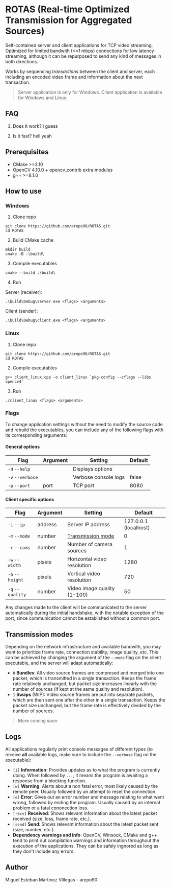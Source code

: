 # ROTAS (Real-time Optimized Transmission for Aggregated Sources)

Self-contained server and client applications for TCP video streaming. Optimized for limited bandwith (<=1 mbps) connections for low latency streaming, although it can be repurposed to send any kind of messages in both directions.

Works by sequencing _transactions_ between the client and server, each including an encoded video frame and information about the next transaction.

> Server application is only for Windows. Client application is available for Windows and Linux.

## FAQ
1. Does it work? i guess

2. Is it fast? hell yeah

## Prerequisites
- CMake >=3.10
- OpenCV 4.10.0 + opencv_contrib extra modules
- g++ >=8.1.0

## How to use

### Windows

1. Clone repo
```
git clone https://github.com/arepo90/ROTAS.git
cd ROTAS
```

2. Build CMake cache
```
mkdir build
cmake -B .\build\
```

3. Compile executables
```
cmake --build .\build\
```

4. Run

Server (receiver):
```
.\build\Debug\server.exe <flags> <arguments>
```

Client (sender):
```
.\build\Debug\client.exe <flags> <arguments>
```

### Linux

1. Clone repo
```
git clone https://github.com/arepo90/ROTAS.git
cd ROTAS
```

2. Compile executables
```
g++ client_linux.cpp -o client_linux `pkg-config --cflags --libs opencv4`
```

3. Run
```
./client_linux <flags> <arguments>
```

### Flags

To change application settings without the need to modify the source code and rebuild the executables, you can include any of the following flags with its corresponding arguments:

#### General options

| Flag             | Argument | Setting              | Default |
|------------------|----------|----------------------|---------|
| `-H` `--help`    |          | Displays  options    |         |
| `-v` `--verbose` |          | Verbose console logs | false   |
| `-p` `--port`    | port     | TCP port             | 8080    |

#### Client specific options 

| Flag             | Argument   | Setting                     | Default               |
|------------------|------------|-----------------------------|-----------------------|
| `-i` `--ip`      | address    | Server IP address           | 127.0.0.1 (localhost) |
| `-m` `--mode`    | number     | [Transmission mode](#Transmission-modes) | 0        |
| `-c` `--cams`    | number     | Number of camera sources    | 1                     |
| `-w` `--width`   | pixels     | Horizontal video resolution | 1280                  |
| `-h` `--height`  | pixels     | Vertical video resolution   | 720                   |
| `-q` `--quality` | number     | Video image quality (1-100) | 50                    |

Any changes made to the client will be communicated to the server automatically during the initial handshake, with the notable exception of the port, since communication cannot be established without a common port.

## Transmission modes

Depending on the network infrastructure and available bandwith, you may want to prioritize frame rate, connection stability, image quality, etc. This can be achieved by changing the argument of the `--mode` flag on the client executable, and the server will adapt automatically:

- `0` __Bundles__: All video source frames are compresed and merged into one packet, which is transmitted in a single transaction. Keeps the frame rate relatively unchanged, but packet size increases linearly with the number of sources (if kept at the same quality and resolution).
- `1` __Swaps__ (WIP): Video source frames are put into separate packets, which are then sent one after the other in a single transaction. Keeps the packet size unchanged, but the frame rate is effectively divided by the number of sources.

> More coming soon

## Logs
All applications regularly print console messages of different types (to receive __all__ available logs, make sure to include the `--verbose` flag on the executable):

- `[i]` __Information__: Provides updates as to what the program is currently doing. When followed by `...`, it means the program is awaiting a response from a blocking function.
- `[w]` __Warning__: Alerts about a non fatal error, most likely caused by the remote peer. Usually followed by an attempt to reset the connection.
- `[e]` __Error__: Gives out an error number and message relating to what went wrong, followed by ending the program. Usually caused by an internal problem or a fatal cononection loss.
- `[recv]` __Received__: Shows relevant information about the latest packet received (size, loss, frame rate, etc.).
- `[send]` __Send__: Shows relevant information about the latest packet sent (size, number, etc.).
- __Dependency warnings and info__: OpenCV, Winsock, CMake and g++ tend to print out compilation warnings and information throughout the execution of the applications. They can be safely ingnored as long as they don't include any errors.

## Author
Miguel Esteban Martinez Villegas - arepo90